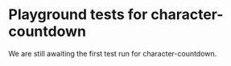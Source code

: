 # Playground tests for character-countdown
We are still awaiting the first test run for character-countdown.
